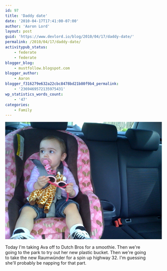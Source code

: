 ```yaml
---
id: 97
title: 'Daddy date'
date: '2010-04-17T17:41:00-07:00'
author: 'Aaron Lord'
layout: post
guid: 'https://www.devlord.io/blog/2010/04/17/daddy-date/'
permalink: /2010/04/17/daddy-date/
activitypub_status:
    - federate
    - federate
blogger_blog:
    - mustfollow.blogspot.com
blogger_author:
    - Aaron
blogger_f316279e632a22cbc8478bd21b80f9b4_permalink:
    - '2369469572135975431'
wp_statistics_words_count:
    - '47'
categories:
    - Family
---
```


<p class="mobile-photo"><a href="/assets/img/2011/10/photo-713438.jpg"><img src="/assets/img/2011/10/photo-713438.jpg?w=300" border="0" alt="" /></a></p>Today I&#039;m taking Ava off to Dutch Bros for a smoothie. Then we&#039;re  <br>going to the park to try out her new plastic bucket. Then we&#039;re going  <br>to take the new Raumwünder for a spin up highway 32. I&#039;m guessing  <br>she&#039;ll probably be napping for that part.<div class="blogger-post-footer"><img width='1' height='1' src="/2010/04/17/daddy-date/"' /></div>